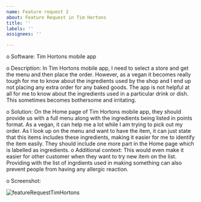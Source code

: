 ```yaml
---
name: Feature request 2
about: Feature Request in Tim Hortons
title: ''
labels: ''
assignees: ''

---
```


o Software:
Tim Hortons mobile app

o Description:
In Tim Hortons mobile app, I need to select a store and get the menu and then place the order. 
However, as a vegan it becomes really tough for me to know about the ingredients used by the shop and I end up not placing any extra order for any baked goods.
The app is not helpful at all for me to know about the ingredients used in a particular drink or dish.
This sometimes becomes bothersome and irritating.

o Solution:
On the Home page of Tim Hortons mobile app, they should provide us with a full menu along with the ingredients being listed in points format.
As a vegan, it can help me a lot while I am trying to pick out my order.
As I look up on the menu and want to have the item, it can just state that this items includes these ingredients, making it easier for me to identify the item easily.
They should include one more part in the Home page which is labelled as ingredients.
o Additional context:
This would even make it easier for other customer when they want to try new item on the list.
Providing with the list of ingrdients used in making something can also prevent people from having any allergic reaction.

o Screenshot:

![featureRequestTimHortons](https://github.com/Bhawanjeet-Kaur/BhawanjeetKaur-BugReports/assets/114077701/94432042-adea-40fe-86a5-014ec854949f)
